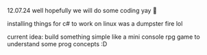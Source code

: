 12.07.24
well hopefully we will do some coding yay 🤡

installing things for c# to work on linux was a dumpster fire lol

current idea: build something simple like a mini console rpg game to understand some prog concepts :D
